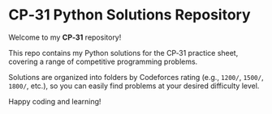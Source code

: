 # CP‑31 Python Solutions Repository

Welcome to my **CP‑31** repository! 

This repo contains my Python solutions for the CP‑31 practice sheet, covering a range of competitive programming problems.

Solutions are organized into folders by Codeforces rating (e.g., `1200/`, `1500/`, `1800/`, etc.), so you can easily find problems at your desired difficulty level.

Happy coding and learning! 
